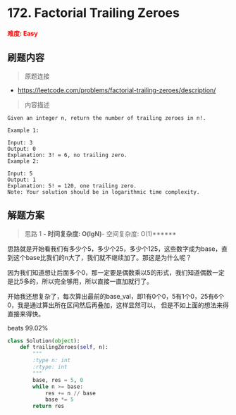 # 172. Factorial Trailing Zeroes

**<font color=red>难度: Easy</font>**

## 刷题内容

> 原题连接

* https://leetcode.com/problems/factorial-trailing-zeroes/description/

> 内容描述

```
Given an integer n, return the number of trailing zeroes in n!.

Example 1:

Input: 3
Output: 0
Explanation: 3! = 6, no trailing zero.
Example 2:

Input: 5
Output: 1
Explanation: 5! = 120, one trailing zero.
Note: Your solution should be in logarithmic time complexity.
```

## 解题方案

> 思路 1
******- 时间复杂度: O(lgN)******- 空间复杂度: O(1)******

思路就是开始看我们有多少个5，多少个25，多少个125，这些数字成为base，直到这个base比我们的n大了，我们就不继续加了。那这是为什么呢？

因为我们知道想让后面多个0，那一定要是偶数乘以5的形式，我们知道偶数一定是比5多的，所以完全够用，所以直接一直加就行了。


开始我还想复杂了，每次算出最前的base_val，即1有0个0，5有1个0，25有6个0，我是通过算出所在区间然后再叠加，这样显然可以，
但是不如上面的想法来得直接来得快。

beats 99.02%

```python
class Solution(object):
    def trailingZeroes(self, n):
        """
        :type n: int
        :rtype: int
        """
        base, res = 5, 0
        while n >= base:
            res += n // base
            base *= 5
        return res
```


